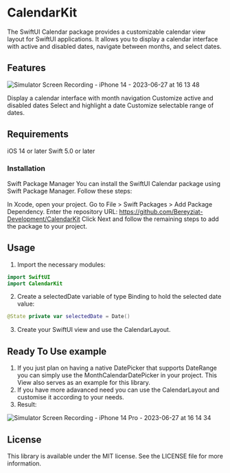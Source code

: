 # CalendarKit

The SwiftUI Calendar package provides a customizable calendar view layout for SwiftUI applications. It allows you to display a calendar interface with active and disabled dates, navigate between months, and select dates.

## Features

![Simulator Screen Recording - iPhone 14 - 2023-06-27 at 16 13 48](https://github.com/Bereyziat-Development/CalendarKit/assets/101000022/fff8d977-0514-4adc-9873-cd024288dafe)


Display a calendar interface with month navigation
Customize active and disabled dates
Select and highlight a date
Customize selectable range of dates.

## Requirements
iOS 14 or later
Swift 5.0 or later

### Installation
Swift Package Manager
You can install the SwiftUI Calendar package using Swift Package Manager. Follow these steps:

In Xcode, open your project.
Go to File > Swift Packages > Add Package Dependency.
Enter the repository URL: https://github.com/Bereyziat-Development/CalendarKit
Click Next and follow the remaining steps to add the package to your project.

## Usage

1. Import the necessary modules:

```swift
import SwiftUI
import CalendarKit

```
2. Create a selectedDate variable of type Binding<Date> to hold the selected date value:

 ```swift
@State private var selectedDate = Date()

```
3. Create your SwiftUI view and use the CalendarLayout.

## Ready To Use example
1. If you just plan on having a native DatePicker that supports DateRange you can simply use the MonthCalendarDatePicker in your project.
This View also serves as an example for this library.
2. If you have more adavanced need you can use the CalendarLayout and customise it according to your needs.
3. Result:

![Simulator Screen Recording - iPhone 14 Pro - 2023-06-27 at 16 14 34](https://github.com/Bereyziat-Development/CalendarKit/assets/101000022/5e684f14-f96e-4774-acb6-55a6760696d6)


## License
This library is available under the MIT license. See the LICENSE file for more information.

